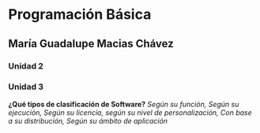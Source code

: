# Programación Básica
## María Guadalupe Macias Chávez
### Unidad 2
### Unidad 3

**¿Qué tipos de clasificación de Software?**
	*Según su función, Según su ejecución, Según su licencia, según su nivel de personalización, Con base a su distribución, Según su ámbito de aplicación*
    
